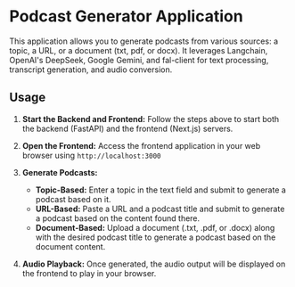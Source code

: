 # Podcast Generator Application
This application  allows you to generate podcasts from various sources: a topic, a URL, or a document (txt, pdf, or docx). It leverages Langchain, OpenAI's DeepSeek, Google Gemini, and fal-client for text processing, transcript generation, and audio conversion.

## Usage

1.  **Start the Backend and Frontend:** Follow the steps above to start both the backend (FastAPI) and the frontend (Next.js) servers.
2.  **Open the Frontend:** Access the frontend application in your web browser using `http://localhost:3000`
3.  **Generate Podcasts:**
    -   **Topic-Based:** Enter a topic in the text field and submit to generate a podcast based on it.
    -   **URL-Based:** Paste a URL and a podcast title and submit to generate a podcast based on the content found there.
    -   **Document-Based:** Upload a document (.txt, .pdf, or .docx) along with the desired podcast title to generate a podcast based on the document content.

4.  **Audio Playback:** Once generated, the audio output will be displayed on the frontend to play in your browser.
